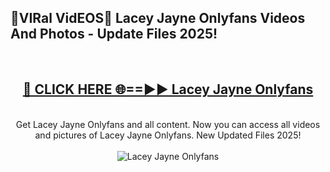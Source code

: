<h2>🔴VIRal VidEOS🔴 Lacey Jayne Onlyfans Videos And Photos - Update Files 2025!</h2>
<br>
<div align="center">
<h2><a href="https://virallinks.top/Hdb6NB" rel="nofollow">🔴 CLICK HERE 🌐==►► Lacey Jayne Onlyfans</a></h2>
<br>
Get Lacey Jayne Onlyfans and all content. Now you can access all videos and pictures of Lacey Jayne Onlyfans. New Updated Files 2025!
<br>
<br>
<a href="https://virallinks.top/Hdb6NB" rel="nofollow" data-target="animated-image.originalLink"><img src="https://i.imgur.com/dJHk4Zq.gif)" alt="Lacey Jayne Onlyfans" style="max-width: 100%; display: inline-block;" data-target="animated-image.originalImage"></a>
</div>
<br>
